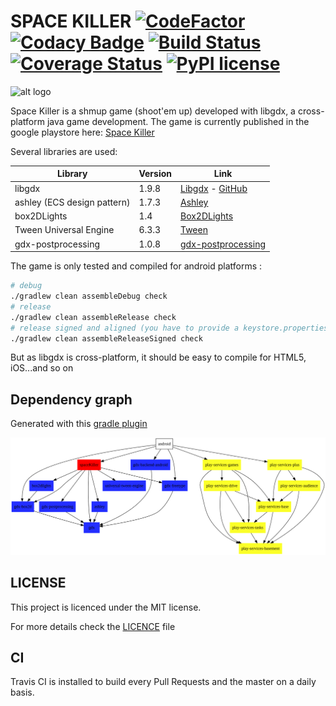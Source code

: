 # SPACE KILLER [![CodeFactor](https://www.codefactor.io/repository/github/benjaminlefevre/bendk97-space-killer/badge)](https://www.codefactor.io/repository/github/benjaminlefevre/bendk97-space-killer) [![Codacy Badge](https://api.codacy.com/project/badge/Grade/c92d78a7c7384c4d8408849dea151a04)](https://www.codacy.com/app/benjaminlefevre/bendk97-space-killer?utm_source=github.com&amp;utm_medium=referral&amp;utm_content=benjaminlefevre/bendk97-space-killer&amp;utm_campaign=Badge_Grade) [![Build Status](https://travis-ci.org/benjaminlefevre/space-killer.svg?branch=master)](https://travis-ci.org/benjaminlefevre/space-killer) [![Coverage Status](https://img.shields.io/coveralls/github/benjaminlefevre/bendk97-space-killer/master.svg)](https://coveralls.io/github/benjaminlefevre/bendk97-space-killer?branch=master) [![PyPI license](https://img.shields.io/pypi/l/ansicolortags.svg)](LICENSE)

![alt logo](https://lh3.googleusercontent.com/_Oum51HCcglCmq1Y8qDrqSOT5ne2dnq28ZcJN4HG5MLE2ORDeF27ypSZHNohbHSzyA=s180-rw)

Space Killer is a shmup game (shoot'em up) developed with libgdx, a cross-platform java game development.
The game is currently published in the google playstore here: [Space Killer](https://play.google.com/store/apps/details?id=com.benk97.space.killer&hl=en_US)

Several libraries are used:

| Library                     | Version | Link                                                                                     |
| --------------------------- | ------- | ---------------------------------------------------------------------------------------- |
| libgdx                      | 1.9.8   | [Libgdx](https://libgdx.badlogicgames.com/) - [GitHub](https://github.com/libgdx/libgdx) |
| ashley (ECS design pattern) | 1.7.3   | [Ashley](https://github.com/libgdx/ashley)                                               |
| box2DLights                 | 1.4     | [Box2DLights](https://github.com/libgdx/box2dlights)                                     |
| Tween Universal Engine      | 6.3.3   | [Tween](https://github.com/AurelienRibon/universal-tween-engine)                         |
| gdx-postprocessing          | 1.0.8   | [gdx-postprocessing](https://github.com/Anuken/gdx-postprocessing)                       |

The game is only tested and compiled for android platforms :
```bash
# debug 
./gradlew clean assembleDebug check
# release
./gradlew clean assembleRelease check
# release signed and aligned (you have to provide a keystore.properties in root directory and a keystore file in android directory)
./gradlew clean assembleReleaseSigned check 
```
But as libgdx is cross-platform, it should be easy to compile for HTML5, iOS...and so on

## Dependency graph

Generated with this [gradle plugin](https://github.com/vanniktech/gradle-dependency-graph-generator-plugin)

![alt dependencies](dependency-graph-main-libraries.svg)

## LICENSE

This project is licenced under the MIT license.

For more details check the [LICENCE](LICENSE) file

## CI
Travis CI is installed to build every Pull Requests and the master on a daily basis.
